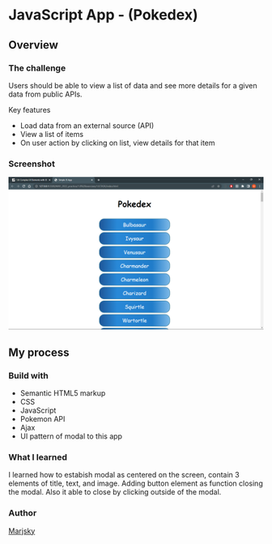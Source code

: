 # JavaScript App - (Pokedex)


## Overview
### The challenge
Users should be able to view a list of data and see more details for a given data from public APIs.

Key features
- Load data from an external source (API)
- View a list of items
- On user action by clicking on list, view details for that item

### Screenshot
![This is an image of screenshot](screenshot-june-6-2022.png)

## My process
### Build with
- Semantic HTML5 markup
- CSS
- JavaScript
- Pokemon API
- Ajax
- UI pattern of modal to this app

### What I learned 
I learned how to estabish modal as centered on the screen, contain 3 elements of title, text, and image. Adding button element as function closing the modal. Also it able to close by clicking outside of the modal.

### Author
[Marjsky](https://github.com/Marjsky)